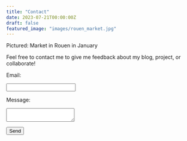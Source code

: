 ```yaml
---
title: "Contact"
date: 2023-07-21T00:00:00Z
draft: false
featured_image: "images/rouen_market.jpg"
---
```

Pictured: Market in Rouen in January

Feel free to contact me to give me feedback about my blog, project, or collaborate!
<form
  class="vertical-form"
  action="https://formspree.io/f/xanwqnkj"
  method="POST">
  
  <label>Email:</label>

  <input type="email" name="email">
  
  <label>Message:</label>
  <textarea name="message"></textarea>
  
  <!-- your other form fields go here -->
  <button type="submit">Send</button>
</form>
